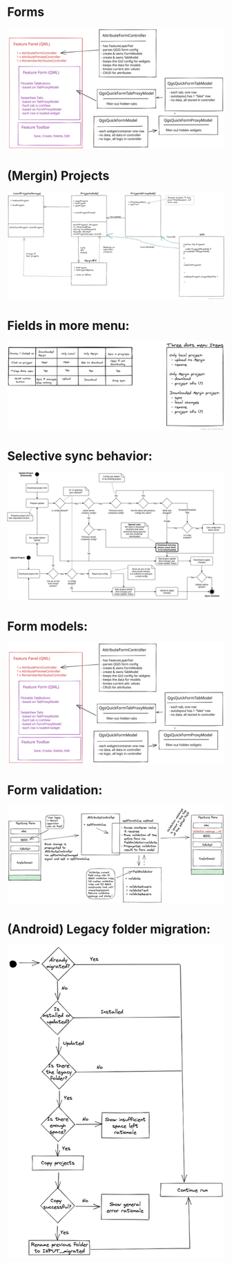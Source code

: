 # Forms

![](media/form_models.svg)

# (Mergin) Projects

![](media/class-structure.png)

# Fields in more menu:

![](media/more-menu.png)

# Selective sync behavior:

![](media/selective-sync.png)

# Form models:

![](media/form_models.svg)

# Form validation:

![](media/form-validation.png)

# (Android) Legacy folder migration:

![](media/legacymigration.png)
